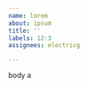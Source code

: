 ```yaml
---         
name: lorem
about: ipsum
title: ''
labels: 12:3
assignees: electricg

---         
```


body a
